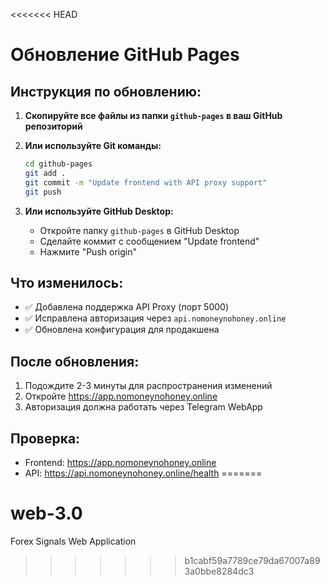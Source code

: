 <<<<<<< HEAD
# Обновление GitHub Pages

## Инструкция по обновлению:

1. **Скопируйте все файлы из папки `github-pages` в ваш GitHub репозиторий**

2. **Или используйте Git команды:**
   ```bash
   cd github-pages
   git add .
   git commit -m "Update frontend with API proxy support"
   git push
   ```

3. **Или используйте GitHub Desktop:**
   - Откройте папку `github-pages` в GitHub Desktop
   - Сделайте коммит с сообщением "Update frontend"
   - Нажмите "Push origin"

## Что изменилось:

- ✅ Добавлена поддержка API Proxy (порт 5000)
- ✅ Исправлена авторизация через `api.nomoneynohoney.online`
- ✅ Обновлена конфигурация для продакшена

## После обновления:

1. Подождите 2-3 минуты для распространения изменений
2. Откройте https://app.nomoneynohoney.online
3. Авторизация должна работать через Telegram WebApp

## Проверка:

- Frontend: https://app.nomoneynohoney.online
- API: https://api.nomoneynohoney.online/health
=======
# web-3.0
Forex Signals Web Application
>>>>>>> b1cabf59a7789ce79da67007a893a0bbe8284dc3
